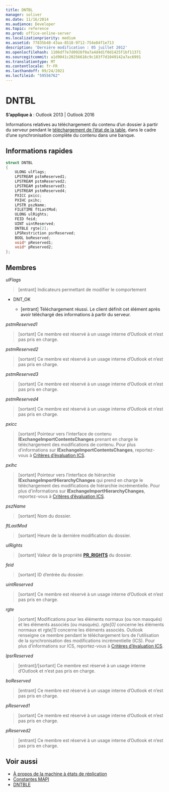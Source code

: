 ```yaml
---
title: DNTBL
manager: soliver
ms.date: 11/16/2014
ms.audience: Developer
ms.topic: reference
ms.prod: office-online-server
ms.localizationpriority: medium
ms.assetid: 77835b48-43aa-8518-9712-754e84f1e713
description: 'Dernière modification : 05 juillet 2012'
ms.openlocfilehash: 1106df7e7d0926f9a7a4d4d1f0d1425f1bf11371
ms.sourcegitcommit: a1d9041c20256616c9c183f7d1049142a7ac6991
ms.translationtype: MT
ms.contentlocale: fr-FR
ms.lasthandoff: 09/24/2021
ms.locfileid: "59556762"
---
```

# <a name="dntbl"></a>DNTBL
 
**S’applique à** : Outlook 2013 | Outlook 2016 
  
Informations relatives au téléchargement du contenu d’un dossier à partir du serveur pendant le [téléchargement de l’état de la table](download-table-state.md), dans le cadre d’une synchronisation complète du contenu dans une banque.
  
## <a name="quick-info"></a>Informations rapides

```cpp
struct DNTBL 
{ 
    ULONG ulFlags; 
    LPSTREAM pstmReserved1; 
    LPSTREAM pstmReserved2; 
    LPSTREAM pstmReserved3; 
    LPSTREAM pstmReserved4; 
    PXICC pxicc; 
    PXIHC pxihc; 
    LPSTR pszName; 
    FILETIME ftLastMod; 
    ULONG ulRights; 
    FEID feid; 
    UINT uintReserved; 
    DNTBLE rgte[2]; 
    LPSRestriction psrReserved; 
    BOOL boReserved; 
    void* pReserved1; 
    void* pReserved2; 
};

```

## <a name="members"></a>Membres

_ulFlags_
  
> [entrant] Indicateurs permettant de modifier le comportement 
    
  - DNT_OK
    
    - [entrant] Téléchargement réussi. Le client définit cet élément après avoir téléchargé des informations à partir du serveur.
    
_pstmReserved1_
  
> [sortant] Ce membre est réservé à un usage interne d’Outlook et n’est pas pris en charge. 
    
_pstmReserved2_
  
> [sortant] Ce membre est réservé à un usage interne d’Outlook et n’est pas pris en charge. 
    
_pstmReserved3_
  
> [sortant] Ce membre est réservé à un usage interne d’Outlook et n’est pas pris en charge. 
    
_pstmReserved4_
  
> [sortant] Ce membre est réservé à un usage interne d’Outlook et n’est pas pris en charge. 
    
_pxicc_
  
>  [sortant] Pointeur vers l’interface de contenu **IExchangeImportContentsChanges** prenant en charge le téléchargement des modifications de contenu. Pour plus d’informations sur **IExchangeImportContentsChanges**, reportez-vous à [Critères d’évaluation ICS](https://msdn.microsoft.com/library/aa579252%28EXCHG.80%29.aspx).
    
_pxihc_
  
>  [sortant] Pointeur vers l’interface de hiérarchie **IExchangeImportHierarchyChanges** qui prend en charge le téléchargement des modifications de hiérarchie incrémentielle. Pour plus d’informations sur **IExchangeImportHierarchyChanges**, reportez-vous à [Critères d’évaluation ICS](https://msdn.microsoft.com/library/aa579252%28EXCHG.80%29.aspx).
    
_pszName_
  
>  [sortant] Nom du dossier. 
    
_ftLastMod_
  
>  [sortant] Heure de la dernière modification du dossier. 
    
_ulRights_
  
>  [sortant] Valeur de la propriété **[PR_RIGHTS](https://msdn.microsoft.com/library/ee238052%28v=EXCHG.80%29.aspx)** du dossier. 
    
_feid_
  
>  [sortant] ID d’entrée du dossier. 
    
_uintReserved_
  
>  [sortant] Ce membre est réservé à un usage interne d’Outlook et n’est pas pris en charge. 
    
_rgte_
  
> [sortant] Modifications pour les éléments normaux (ou non masqués) et les éléments associés (ou masqués).  *rgte[0]* concerne les éléments normaux et *rgte[1]* concerne les éléments associés. Outlook renseigne ce membre pendant le téléchargement lors de l’utilisation de la synchronisation des modifications incrémentielle (ICS). Pour plus d’informations sur ICS, reportez-vous à [Critères d’évaluation ICS](https://msdn.microsoft.com/library/aa579252%28EXCHG.80%29.aspx).
    
_lpsrReserved_
  
>  [entrant]/[sortant] Ce membre est réservé à un usage interne d’Outlook et n’est pas pris en charge. 
    
_boReserved_
  
>  [entrant] Ce membre est réservé à un usage interne d’Outlook et n’est pas pris en charge. 
    
_pReserved1_
  
>  [sortant] Ce membre est réservé à un usage interne d’Outlook et n’est pas pris en charge. 
    
_pReserved2_
  
>  [entrant] Ce membre est réservé à un usage interne d’Outlook et n’est pas pris en charge. 
    
## <a name="see-also"></a>Voir aussi

- [À propos de la machine à états de réplication](about-the-replication-state-machine.md)  
- [Constantes MAPI](mapi-constants.md) 
- [DNTBLE](dntble.md)

